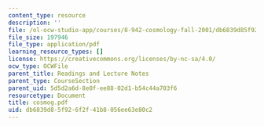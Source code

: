 ```yaml
---
content_type: resource
description: ''
file: /ol-ocw-studio-app/courses/8-942-cosmology-fall-2001/db6839d85f926f2f41b8056ee63e80c2_cosmog.pdf
file_size: 197946
file_type: application/pdf
learning_resource_types: []
license: https://creativecommons.org/licenses/by-nc-sa/4.0/
ocw_type: OCWFile
parent_title: Readings and Lecture Notes
parent_type: CourseSection
parent_uid: 5d5d2a6d-8e0f-ee88-02d1-b54c44a703f6
resourcetype: Document
title: cosmog.pdf
uid: db6839d8-5f92-6f2f-41b8-056ee63e80c2
---
```

